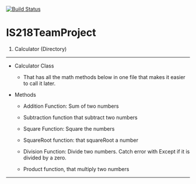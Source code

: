 [![Build Status](https://travis-ci.org/nourahedhli/IS218TeamProject.svg?branch=master)](https://travis-ci.org/nourahedhli/IS218TeamProject)

# IS218TeamProject

1. Calculator (Directory)
***
* Calculator Class
   * That has all the math methods below in one file that makes it easier to call it later. 

* Methods 
  * Addition Function: Sum of two numbers   
  * Subtraction function that subtract two numbers 
   
  * Square Function: Square the numbers 
 
  * SquareRoot function: that squareRoot a number
    
  * Division Function: Divide two numbers. Catch error with Except if it is divided by a zero. 
  
  * Product function, that multiply two numbers 
***

